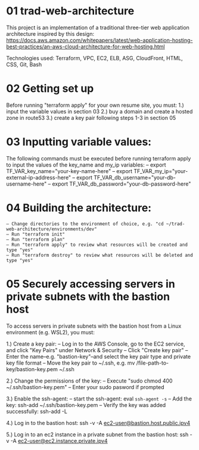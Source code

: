 # 01 trad-web-architecture
This project is an implementation of a traditional three-tier web application architecture inspired by this design:
https://docs.aws.amazon.com/whitepapers/latest/web-application-hosting-best-practices/an-aws-cloud-architecture-for-web-hosting.html

Technologies used: Terraform, VPC, EC2, ELB, ASG, CloudFront, HTML, CSS, Git, Bash

# 02 Getting set up
Before running "terraform apply" for your own resume site, you must:
1.) input the variable values in section 03
2.) buy a domain and create a hosted zone in route53
3.) create a key pair following steps 1-3 in section 05

# 03 Inputting variable values:
The following commands must be executed before running terraform apply to input the values of the key_name and my_ip variables:
    – export TF_VAR_key_name="your-key-name-here"
    – export TF_VAR_my_ip="your-external-ip-address-here"
    – export TF_VAR_db_username="your-db-username-here"
    – export TF_VAR_db_password="your-db-password-here"

# 04 Building the architecture:
    – Change directories to the environment of choice, e.g. "cd ~/trad-web-architecture/environments/dev"
    – Run "terraform init"
    – Run "terraform plan"
    – Run "terraform apply" to review what resources will be created and type "yes"
    – Run "terraform destroy" to review what resources will be deleted and type "yes"

# 05 Securely accessing servers in private subnets with the bastion host
To access servers in private subnets with the bastion host from a Linux environment (e.g. WSL2), you must:

1.) Create a key pair:
    – Log in to the AWS Console, go to the EC2 service, and click "Key Pairs" under Network & Security
    – Click "Create key pair"
    – Enter the name–e.g. "bastion-key"–and select the key pair type and private key file format
    – Move the key pair to ~/.ssh, e.g. mv /file-path-to-key/bastion-key.pem ~/.ssh

2.) Change the permissions of the key:
    – Execute "sudo chmod 400 ~/.ssh/bastion-key.pem"
    – Enter your sudo pasword if prompted

3.) Enable the ssh-agent:
    – start the ssh-agent:  eval `ssh-agent -s` 
    – Add the key: ssh-add ~/.ssh/bastion-key.pem
    – Verify the key was added successfully: ssh-add -L

4.) Log in to the bastion host: ssh -v -A ec2-user@bastion.host.public.ipv4

5.) Log in to an ec2 instance in a private subnet from the bastion host: ssh -v -A ec2-user@ec2.instance.private.ipv4

